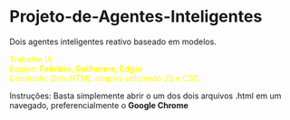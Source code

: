 # Projeto-de-Agentes-Inteligentes
Dois agentes inteligentes  reativo baseado em modelos.
<p style="color: yellow;">
Trabalho IA <br>
Equipe: <b>Fabricio, Guilherme, Edgar</b> <br>
Conteudo: Dois HTML simples utilizando JS e CSS.
</p>
<p>
Instruções: Basta simplemente abrir o um dos dois arquivos .html em um navegado, preferencialmente o <b>Google Chrome</b>
<p>

